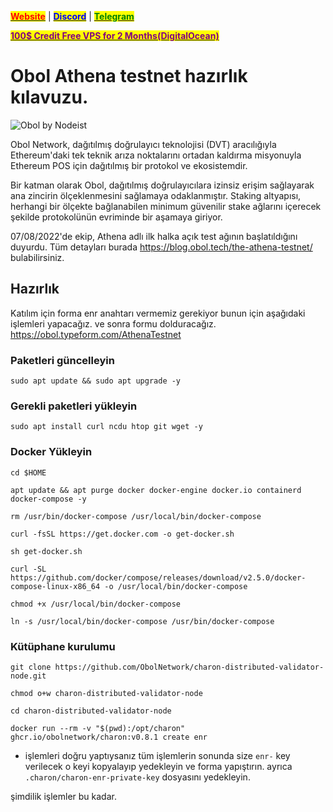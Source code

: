 &#x20;                                                       [<mark style="color:red;">**Website**</mark>](https://nodeist.net/) | [<mark style="color:blue;">**Discord**</mark>](https://discord.gg/ypx7mJ6Zzb) | [<mark style="color:green;">**Telegram**</mark>](https://t.me/noodeist)

&#x20;                                     [<mark style="color:purple;">**100$ Credit Free VPS for 2 Months(DigitalOcean)**</mark>](https://www.digitalocean.com/?refcode=410c988c8b3e&utm_campaign=Referral_Invite&utm_medium=Referral_Program&utm_source=badge)



# Obol Athena testnet hazırlık kılavuzu.

![Obol by Nodeist](https://img3.teletype.in/files/2f/d8/2fd8b17f-23dd-4def-937b-c50b4f11c7f8.jpeg)


Obol Network, dağıtılmış doğrulayıcı teknolojisi (DVT) aracılığıyla Ethereum'daki tek teknik arıza noktalarını ortadan kaldırma misyonuyla Ethereum POS için dağıtılmış bir protokol ve ekosistemdir.

Bir katman olarak Obol, dağıtılmış doğrulayıcılara izinsiz erişim sağlayarak ana zincirin ölçeklenmesini sağlamaya odaklanmıştır. Staking altyapısı, herhangi bir ölçekte bağlanabilen minimum güvenilir stake ağlarını içerecek şekilde protokolünün evriminde bir aşamaya giriyor.

07/08/2022'de ekip, Athena adlı ilk halka açık test ağının başlatıldığını duyurdu. Tüm detayları burada https://blog.obol.tech/the-athena-testnet/ bulabilirsiniz.

## Hazırlık 
Katılım için forma enr anahtarı vermemiz gerekiyor bunun için aşağıdaki işlemleri yapacağız. 
ve sonra formu dolduracağız. https://obol.typeform.com/AthenaTestnet

### Paketleri güncelleyin
```
sudo apt update && sudo apt upgrade -y
```

### Gerekli paketleri yükleyin
```
sudo apt install curl ncdu htop git wget -y
```

### Docker Yükleyin 
```
cd $HOME

apt update && apt purge docker docker-engine docker.io containerd docker-compose -y

rm /usr/bin/docker-compose /usr/local/bin/docker-compose

curl -fsSL https://get.docker.com -o get-docker.sh

sh get-docker.sh

curl -SL https://github.com/docker/compose/releases/download/v2.5.0/docker-compose-linux-x86_64 -o /usr/local/bin/docker-compose

chmod +x /usr/local/bin/docker-compose

ln -s /usr/local/bin/docker-compose /usr/bin/docker-compose
```

### Kütüphane kurulumu
```
git clone https://github.com/ObolNetwork/charon-distributed-validator-node.git

chmod o+w charon-distributed-validator-node

cd charon-distributed-validator-node

docker run --rm -v "$(pwd):/opt/charon" ghcr.io/obolnetwork/charon:v0.8.1 create enr
```

* işlemleri doğru yaptıysanız tüm işlemlerin sonunda size `enr-` key verilecek o keyi kopyalayıp yedekleyin ve forma yapıştırın. 
ayrıca `.charon/charon-enr-private-key` dosyasını yedekleyin.

şimdilik işlemler bu kadar.
